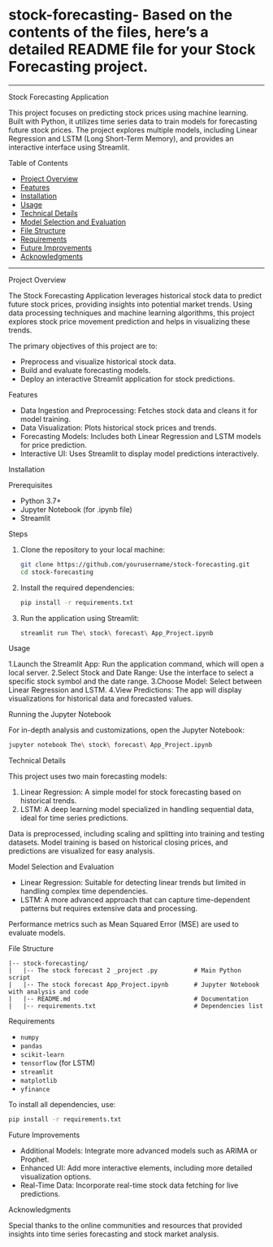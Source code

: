 # stock-forecasting- Based on the contents of the files, here’s a detailed README file for your Stock Forecasting project.

---

Stock Forecasting Application

This project focuses on predicting stock prices using machine learning. Built with Python, it utilizes time series data to train models for forecasting future stock prices. The project explores multiple models, including Linear Regression and LSTM (Long Short-Term Memory), and provides an interactive interface using Streamlit.

Table of Contents

- [Project Overview](#project-overview)
- [Features](#features)
- [Installation](#installation)
- [Usage](#usage)
- [Technical Details](#technical-details)
- [Model Selection and Evaluation](#model-selection-and-evaluation)
- [File Structure](#file-structure)
- [Requirements](#requirements)
- [Future Improvements](#future-improvements)
- [Acknowledgments](#acknowledgments)

---

Project Overview

The Stock Forecasting Application leverages historical stock data to predict future stock prices, providing insights into potential market trends. Using data processing techniques and machine learning algorithms, this project explores stock price movement prediction and helps in visualizing these trends. 

The primary objectives of this project are to:
- Preprocess and visualize historical stock data.
- Build and evaluate forecasting models.
- Deploy an interactive Streamlit application for stock predictions.

Features

- Data Ingestion and Preprocessing: Fetches stock data and cleans it for model training.
- Data Visualization: Plots historical stock prices and trends.
- Forecasting Models: Includes both Linear Regression and LSTM models for price prediction.
- Interactive UI: Uses Streamlit to display model predictions interactively.

Installation

Prerequisites

- Python 3.7+
- Jupyter Notebook (for .ipynb file)
- Streamlit

Steps

1. Clone the repository to your local machine:
   ```bash
   git clone https://github.com/yourusername/stock-forecasting.git
   cd stock-forecasting
   ```

2. Install the required dependencies:
   ```bash
   pip install -r requirements.txt
   ```

3. Run the application using Streamlit:
   ```bash
   streamlit run The\ stock\ forecast\ App_Project.ipynb
   ```

Usage

1.Launch the Streamlit App: Run the application command, which will open a local server.
2.Select Stock and Date Range: Use the interface to select a specific stock symbol and the date range.
3.Choose Model: Select between Linear Regression and LSTM.
4.View Predictions: The app will display visualizations for historical data and forecasted values.

Running the Jupyter Notebook

For in-depth analysis and customizations, open the Jupyter Notebook:
   ```bash
   jupyter notebook The\ stock\ forecast\ App_Project.ipynb
   ```

Technical Details

This project uses two main forecasting models:
1. Linear Regression: A simple model for stock forecasting based on historical trends.
2. LSTM: A deep learning model specialized in handling sequential data, ideal for time series predictions.

Data is preprocessed, including scaling and splitting into training and testing datasets. Model training is based on historical closing prices, and predictions are visualized for easy analysis.

Model Selection and Evaluation

- Linear Regression: Suitable for detecting linear trends but limited in handling complex time dependencies.
- LSTM: A more advanced approach that can capture time-dependent patterns but requires extensive data and processing.

Performance metrics such as Mean Squared Error (MSE) are used to evaluate models.

File Structure

```
|-- stock-forecasting/
|   |-- The stock forecast 2 _project .py          # Main Python script
|   |-- The stock forecast App_Project.ipynb       # Jupyter Notebook with analysis and code
|   |-- README.md                                  # Documentation
|   |-- requirements.txt                           # Dependencies list
```

Requirements

- `numpy`
- `pandas`
- `scikit-learn`
- `tensorflow` (for LSTM)
- `streamlit`
- `matplotlib`
- `yfinance`

To install all dependencies, use:
```bash
pip install -r requirements.txt
```

Future Improvements

- Additional Models: Integrate more advanced models such as ARIMA or Prophet.
- Enhanced UI: Add more interactive elements, including more detailed visualization options.
- Real-Time Data: Incorporate real-time stock data fetching for live predictions.

Acknowledgments

Special thanks to the online communities and resources that provided insights into time series forecasting and stock market analysis.

